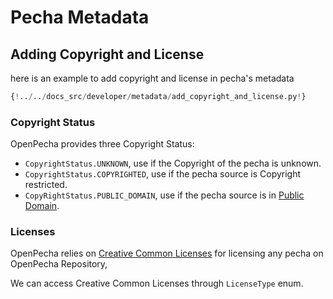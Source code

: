 # Pecha Metadata

## Adding Copyright and License

here is an example to add copyright and license in pecha's metadata

```python
{!../../docs_src/developer/metadata/add_copyright_and_license.py!}
```

### Copyright Status

OpenPecha provides three Copyright Status:

- `CopyrightStatus.UNKNOWN`, use if the Copyright of the pecha is unknown.
- `CopyrightStatus.COPYRIGHTED`, use if the pecha source is Copyright restricted.
- `CopyRightStatus.PUBLIC_DOMAIN`, use if the pecha source is in [Public Domain](https://wiki.creativecommons.org/wiki/Public_domain).


### Licenses

OpenPecha relies on [Creative Common Licenses](https://creativecommons.org/licenses/) for licensing any pecha on OpenPecha Repository,

We can access Creative Common Licenses through `LicenseType` enum.

